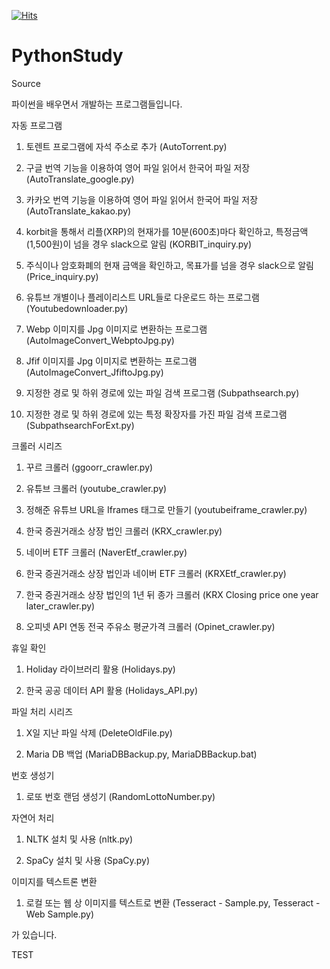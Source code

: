 [![Hits](https://hits.seeyoufarm.com/api/count/incr/badge.svg?url=https%3A%2F%2Fgithub.com%2FWonSeokChoi-Unicorn%2FPythonStudy&count_bg=%2379C83D&title_bg=%23555555&icon=&icon_color=%23E7E7E7&title=hits&edge_flat=false)](https://hits.seeyoufarm.com)
# PythonStudy
Source

파이썬을 배우면서 개발하는 프로그램들입니다.

자동 프로그램

1. 토렌트 프로그램에 자석 주소로 추가 (AutoTorrent.py)

2. 구글 번역 기능을 이용하여 영어 파일 읽어서 한국어 파일 저장 (AutoTranslate_google.py)

3. 카카오 번역 기능을 이용하여 영어 파일 읽어서 한국어 파일 저장 (AutoTranslate_kakao.py)

4. korbit을 통해서 리플(XRP)의 현재가를 10분(600초)마다 확인하고, 특정금액(1,500원)이 넘을 경우 slack으로 알림 (KORBIT_inquiry.py)

5. 주식이나 암호화폐의 현재 금액을 확인하고, 목표가를 넘을 경우 slack으로 알림 (Price_inquiry.py)

6. 유튜브 개별이나 플레이리스트 URL들로 다운로드 하는 프로그램 (Youtubedownloader.py)

7. Webp 이미지를 Jpg 이미지로 변환하는 프로그램 (AutoImageConvert_WebptoJpg.py) 

8. Jfif 이미지를 Jpg 이미지로 변환하는 프로그램 (AutoImageConvert_JfiftoJpg.py)

9. 지정한 경로 및 하위 경로에 있는 파일 검색 프로그램 (Subpathsearch.py)

10. 지정한 경로 및 하위 경로에 있는 특정 확장자를 가진 파일 검색 프로그램 (SubpathsearchForExt.py)


크롤러 시리즈

1. 꾸르 크롤러 (ggoorr_crawler.py)

2. 유튜브 크롤러 (youtube_crawler.py)

3. 정해준 유튜브 URL을 Iframes 태그로 만들기 (youtubeiframe_crawler.py)

4. 한국 증권거래소 상장 법인 크롤러 (KRX_crawler.py)

5. 네이버 ETF 크롤러 (NaverEtf_crawler.py)

6. 한국 증권거래소 상장 법인과 네이버 ETF 크롤러 (KRXEtf_crawler.py)

7. 한국 증권거래소 상장 법인의 1년 뒤 종가 크롤러 (KRX Closing price one year later_crawler.py)

8. 오피넷 API 연동 전국 주유소 평균가격 크롤러 (Opinet_crawler.py)


휴일 확인

1. Holiday 라이브러리 활용 (Holidays.py)

2. 한국 공공 데이터 API 활용 (Holidays_API.py)

파일 처리 시리즈

1. X일 지난 파일 삭제 (DeleteOldFile.py)

2. Maria DB 백업 (MariaDBBackup.py, MariaDBBackup.bat)


번호 생성기

1. 로또 번호 랜덤 생성기 (RandomLottoNumber.py)


자연어 처리

1. NLTK 설치 및 사용 (nltk.py)

2. SpaCy 설치 및 사용 (SpaCy.py)


이미지를 텍스트론 변환

1. 로컬 또는 웹 상 이미지를 텍스트로 변환 (Tesseract - Sample.py, Tesseract - Web Sample.py)


가 있습니다.

TEST
